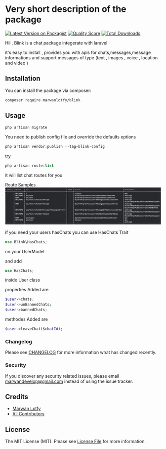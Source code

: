 # Very short description of the package

[![Latest Version on Packagist](https://img.shields.io/packagist/v/marwanlotfy/blink.svg?style=flat-square)](https://packagist.org/packages/marwanlotfy/blink)
[![Quality Score](https://img.shields.io/scrutinizer/g/marwanlotfy/blink.svg?style=flat-square)](https://scrutinizer-ci.com/g/marwanlotfy/blink)
[![Total Downloads](https://img.shields.io/packagist/dt/marwanlotfy/blink.svg?style=flat-square)](https://packagist.org/packages/marwanlotfy/blink)

Hii , Blink is a chat package integerate with laravel

it's easy to install , provides you with apis for chats,messages,message informations and support messages of type (text , images , voice , location and video )


## Installation

You can install the package via composer:

```bash
composer require marwanlotfy/blink
```

## Usage

``` php
php artisan migrate
```
You need to publish config file and override the defaults options
``` php
php artisan vendor:publish --tag=blink-config
```

try 
``` php
php artisan route:list
```
it will list chat routes for you

Route Samples
![Blink APIs](https://github.com/marwanlotfy/Blink/blob/master/ChatAPIs.png)

if you need your users hasChats you can use HasChats Trait
```php
use Blink\HasChats;
```
on your UserModel 

and add 
```php
use HasChats;
```
inside User class 

properties Added are 
```php
$user->chats;
$user->unBannedChats;
$user->bannedChats;
```
methodes Added are
```php
$user->leaveChat($chatId);
```



### Changelog

Please see [CHANGELOG](CHANGELOG.md) for more information what has changed recently.

### Security

If you discover any security related issues, please email marwandevelop@gmail.com instead of using the issue tracker.

## Credits

- [Marwan Lotfy](https://github.com/marwanlotfy)
- [All Contributors](../../contributors)

## License

The MIT License (MIT). Please see [License File](LICENSE.md) for more information.
